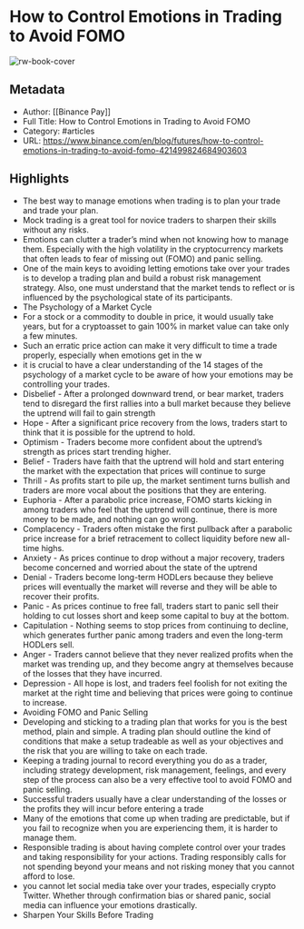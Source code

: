 # How to Control Emotions in Trading to Avoid FOMO

![rw-book-cover](https://readwise-assets.s3.amazonaws.com/static/images/article3.5c705a01b476.png)

## Metadata
- Author: [[Binance Pay]]
- Full Title: How to Control Emotions in Trading to Avoid FOMO
- Category: #articles
- URL: https://www.binance.com/en/blog/futures/how-to-control-emotions-in-trading-to-avoid-fomo-421499824684903603

## Highlights
- The best way to manage emotions when trading is to plan your trade and trade your plan.
- Mock trading is a great tool for novice traders to sharpen their skills without any risks.
- Emotions can clutter a trader’s mind when not knowing how to manage them. Especially with the high volatility in the cryptocurrency markets that often leads to fear of missing out (FOMO) and panic selling.
- One of the main keys to avoiding letting emotions take over your trades is to develop a trading plan and build a robust risk management strategy. Also, one must understand that the market tends to reflect or is influenced by the psychological state of its participants.
- The Psychology of a Market Cycle
- For a stock or a commodity to double in price, it would usually take years, but for a cryptoasset to gain 100% in market value can take only a few minutes.
- Such an erratic price action can make it very difficult to time a trade properly, especially when emotions get in the w
- it is crucial to have a clear understanding of the 14 stages of the psychology of a market cycle to be aware of how your emotions may be controlling your trades.
- Disbelief - After a prolonged downward trend, or bear market, traders tend to disregard the first rallies into a bull market because they believe the uptrend will fail to gain strength
- Hope - After a significant price recovery from the lows, traders start to think that it is possible for the uptrend to hold.
- Optimism - Traders become more confident about the uptrend’s strength as prices start trending higher.
- Belief - Traders have faith that the uptrend will hold and start entering the market with the expectation that prices will continue to surge
- Thrill - As profits start to pile up, the market sentiment turns bullish and traders are more vocal about the positions that they are entering.
- Euphoria - After a parabolic price increase, FOMO starts kicking in among traders who feel that the uptrend will continue, there is more money to be made, and nothing can go wrong.
- Complacency - Traders often mistake the first pullback after a parabolic price increase for a brief retracement to collect liquidity before new all-time highs.
- Anxiety - As prices continue to drop without a major recovery, traders become concerned and worried about the state of the uptrend
- Denial - Traders become long-term HODLers because they believe prices will eventually the market will reverse and they will be able to recover their profits.
- Panic - As prices continue to free fall, traders start to panic sell their holding to cut losses short and keep some capital to buy at the bottom.
- Capitulation - Nothing seems to stop prices from continuing to decline, which generates further panic among traders and even the long-term HODLers sell.
- Anger - Traders cannot believe that they never realized profits when the market was trending up, and they become angry at themselves because of the losses that they have incurred.
- Depression - All hope is lost, and traders feel foolish for not exiting the market at the right time and believing that prices were going to continue to increase.
- Avoiding FOMO and Panic Selling
- Developing and sticking to a trading plan that works for you is the best method, plain and simple. A trading plan should outline the kind of conditions that make a setup tradeable as well as your objectives and the risk that you are willing to take on each trade.
- Keeping a trading journal to record everything you do as a trader, including strategy development, risk management, feelings, and every step of the process can also be a very effective tool to avoid FOMO and panic selling.
- Successful traders usually have a clear understanding of the losses or the profits they will incur before entering a trade
- Many of the emotions that come up when trading are predictable, but if you fail to recognize when you are experiencing them, it is harder to manage them.
- Responsible trading is about having complete control over your trades and taking responsibility for your actions. Trading responsibly calls for not spending beyond your means and not risking money that you cannot afford to lose.
- you cannot let social media take over your trades, especially crypto Twitter. Whether through confirmation bias or shared panic, social media can influence your emotions drastically.
- Sharpen Your Skills Before Trading
